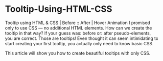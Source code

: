 # Tooltip-Using-HTML-CSS
Tooltip using HTML &amp; CSS | Before :: After | Hover Animation
I promised only to use CSS — no additional HTML elements. How can we create the tooltip in that way? If your guess was: before or: after pseudo-elements, you are correct. Those are tooltips! Even thought it can seem intimidating to start creating your first tooltip, you actually only need to know basic CSS.

This article will show you how to create beautiful tooltips with only CSS.
